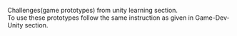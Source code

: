 Challenges(game prototypes) from unity learning section.   
To use these prototypes follow the same instruction as given in Game-Dev-Unity section.


